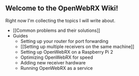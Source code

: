 ## Welcome to the OpenWebRX Wiki!

Right now I'm collecting the topics I will write about.

* [[Common problems and their solutions]]
* Guides
  * Setting up your router for port forwarding
  * [[Setting up multiple receivers on the same machine]]
  * Setting up OpenWebRX on a Raspberry Pi 2
  * Optimizing OpenWebRX for speed
  * Adding new receiver hardware
  * Running OpenWebRX as a service